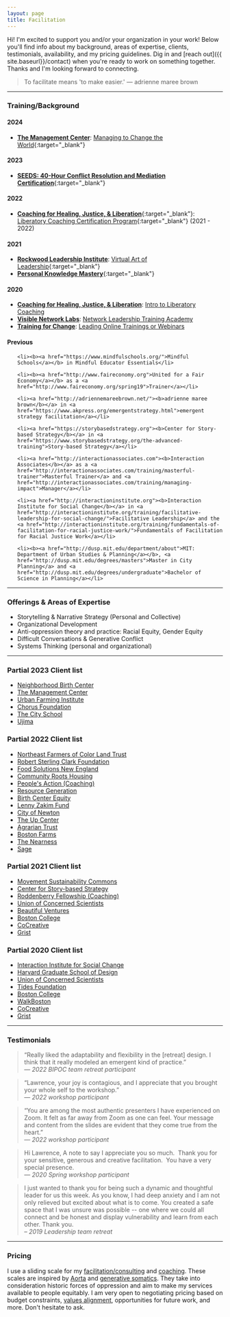 ```yaml
---
layout: page
title: Facilitation
---
```


Hi! I'm excited to support you and/or your organization in your work! Below you'll find info about my background, areas of expertise, clients, testimonials, availability, and my pricing guidelines. Dig in and [reach out]({{ site.baseurl}}/contact) when you're ready to work on something together. Thanks and I'm looking forward to connecting.

>To facilitate means 'to make easier.' — adrienne maree brown

<center><hr></center>



### Training/Background

#### 2024

* [**The Management Center**](https://www.managementcenter.org/): [Managing to Change the World](https://www.managementcenter.org/trainings/){:target="_blank"}

#### 2023

* [**SEEDS: 40-Hour Conflict Resolution and Mediation Certification**](https://www.seedscrc.org/mediation-certification){:target="_blank"}

#### 2022

* [**Coaching for Healing, Justice, & Liberation**](https://www.healingjusticeliberation.org/){:target="_blank"}: [Liberatory Coaching Certification Program](https://healingjusticeliberation.org/liberatory-coaching-certification-program){:target="_blank"} (2021 - 2022)


#### 2021

* [**Rockwood Leadership Institute**](https://rockwoodleadership.org/): [Virtual Art of Leadership](https://rockwoodleadership.org/vaol/){:target="_blank"}
* [**Personal Knowledge Mastery**](https://jarche.com/pkm/){:target="_blank"}

#### 2020

* [**Coaching for Healing, Justice, & Liberation**](https://www.healingjusticeliberation.org/): [Intro to Liberatory Coaching](https://www.healingjusticeliberation.org/ilc)
* [**Visible Network Labs**](https://visiblenetworklabs.com/): [Network Leadership Training Academy](https://visiblenetworklabs.com/network-leadership-training-academy/)
* [**Training for Change**](https://www.trainingforchange.org/): [Leading Online Trainings or Webinars](https://www.trainingforchange.org/public_workshops/leading-an-online-training-or-webinar/)

#### Previous

<ul>

    <li><b><a href="https://www.mindfulschools.org/">Mindful Schools</a></b> in Mindful Educator Essentials</li>

    <li><b><a href="http://www.faireconomy.org">United for a Fair Economy</a></b> as a <a href="http://www.faireconomy.org/spring19">Trainer</a></li>
    
    <li><a href="http://adriennemareebrown.net/"><b>adrienne maree brown</b></a> in <a href="https://www.akpress.org/emergentstrategy.html">emergent strategy facilitation</a></li>
    
    <li><a href="https://storybasedstrategy.org"><b>Center for Story-based Strategy</b></a> in <a href="https://www.storybasedstrategy.org/the-advanced-training">Story-based Strategy</a></li>
    
    <li><a href="http://interactionassociates.com"><b>Interaction Associates</b></a> as a <a href="http://interactionassociates.com/training/masterful-trainer">Masterful Trainer</a> and <a href="http://interactionassociates.com/training/managing-impact">Manager</a></li>

    <li><a href="http://interactioninstitute.org"><b>Interaction Institute for Social Change</b></a> in <a href="http://interactioninstitute.org/training/facilitative-leadership-for-social-change/">Facilitative Leadership</a> and the <a href="http://interactioninstitute.org/training/fundamentals-of-facilitation-for-racial-justice-work/">Fundamentals of Facilitation for Racial Justice Work</a></li>
    
    <li><b><a href="http://dusp.mit.edu/department/about">MIT: Department of Urban Studies & Planning</a></b>, <a href="http://dusp.mit.edu/degrees/masters">Master in City Planning</a> and <a href="http://dusp.mit.edu/degrees/undergraduate">Bachelor of Science in Planning</a></li>
</ul>

<center><hr></center>


### Offerings & Areas of Expertise

<ul>
    <li>Storytelling & Narrative Strategy (Personal and Collective)</li>
    <li>Organizational Development</li>
    <li>Anti-oppression theory and practice: Racial Equity, Gender Equity</li>
    <li>Difficult Conversations & Generative Conflict</li>
    <li>Systems Thinking (personal and organizational)</li>

</ul>

<center><hr></center>

### Partial 2023 Client list

<ul>
<li><a href="https://neighborhoodbirthcenter.org/" target="_blank">Neighborhood Birth Center</a></li>
<li><a href="https://managementcenter.org/" target="_blank">The Management Center</a></li>
<li><a href="https://www.urbanfarminginstitute.org/" target="_blank">Urban Farming Institute</a></li>
<li><a href="https://chorusfoundation.org/" target="_blank">Chorus Foundation</a></li>
<li><a href="https://www.thecityschool.org/" target="_blank">The City School</a></li>
<li><a href="https://www.ujimaboston.com/" target="_blank">Ujima</a></li>
</ul> 

### Partial 2022 Client list

<ul>
<li><a href="https://nefoclandtrust.org/" target="_blank">Northeast Farmers of Color Land Trust</a></li>
<li><a href="https://www.rsclark.org/" target="_blank">Robert Sterling Clark Foundation</a></li>
<li><a href="https://foodsolutionsne.org/" target="_blank">Food Solutions New England</a></li>
<li><a href="https://communityrootshousing.org/" target="_blank">Community Roots Housing</a></li>
<li><a href="https://peoplesaction.org/" target="_blank">People's Action (Coaching)</a></li>
<li><a href="https://resourcegeneration.org/" target="_blank">Resource Generation</a></li>
<li><a href="https://birthcenterequity.org/" target="_blank">Birth Center Equity</a></li>
<li><a href="https://thelennyzakimfund.org/" target="_blank">Lenny Zakim Fund</a></li>
<li><a href="https://www.newtonma.gov/" target="_blank">City of Newton</a></li>
<li><a href="https://theupcenter.org/" target="_blank">The Up Center</a></li>
<li><a href="https://www.agrariantrust.org/" target="_blank">Agrarian Trust</a></li>
<li><a href="https://www.bostonfarms.org/" target="_blank">Boston Farms</a></li>
<li><a href="https://www.nearness.coop/" target="_blank">The Nearness</a></li>
<li><a href="https://wearesage.org/" target="_blank">Sage</a></li>

</ul> 

### Partial 2021 Client list

<ul>
<li><a href="https://sustainmovements.org/" target="_blank">Movement Sustainability Commons</a></li>
<li><a href="https://www.storybasedstrategy.org/" target="_blank">Center for Story-based Strategy</a></li>
<li><a href="https://roddenberryfellowship.org/" target="_blank">Roddenberry Fellowship (Coaching)</a></li>
<li><a href="https://ucsusa.org/" target="_blank">Union of Concerned Scientists</a></li>
<li><a href="https://www.beautifulventures.com/" target="_blank">Beautiful Ventures</a></li>
<li><a href="https://www.bc.edu/" target="_blank">Boston College</a></li>
<li><a href="https://www.wearecocreative.com/" target="_blank">CoCreative</a></li>
<li><a href="https://grist.org" target="_blank">Grist</a></li>
</ul> 

### Partial 2020 Client list

<ul>
<li><a href="http://interactioninstitute.org/" target="_blank">Interaction Institute for Social Change</a></li>
<li><a href="https://www.gsd.harvard.edu/" target="_blank">Harvard Graduate School of Design</a></li>
<li><a href="https://ucsusa.org/" target="_blank">Union of Concerned Scientists</a></li>
<li><a href="https://www.tides.org/" target="_blank">Tides Foundation</a></li>
<li><a href="https://www.bc.edu/" target="_blank">Boston College</a></li>
<li><a href="https://walkboston.org" target="_blank">WalkBoston</a></li>
<li><a href="https://www.wearecocreative.com/" target="_blank">CoCreative</a></li>
<li><a href="https://grist.org" target="_blank">Grist</a></li>
</ul>            

    
<center><hr></center>



### Testimonials

> “Really liked the adaptability and flexibility in the [retreat] design. I think that it really modeled an emergent kind of practice.” <br> — _2022 BIPOC team retreat participant_

> “Lawrence, your joy is contagious, and I appreciate that you brought your whole self to the workshop.” <br> — _2022 workshop participant_

> “You are among the most authentic presenters I have experienced on Zoom. It felt as far away from Zoom as one can feel. Your message and content from the slides are evident that they come true from the heart.” <br> — _2022 workshop participant_


> Hi Lawrence,
A note to say I appreciate you so much.  Thank you for your sensitive, generous and creative facilitation.  You have a very special presence. <br> _— 2020 Spring workshop participant_

> I just wanted to thank you for being such a dynamic and thoughtful leader for us this week. As you know, I had deep anxiety and I am not only relieved but excited about what is to come. You created a safe space that I was unsure was possible -- one where we could all connect and be honest and display vulnerability and learn from each other. Thank you.<br>
_– 2019 Leadership team retreat_

<center><hr></center>


### Pricing

I use a sliding scale for my [facilitation/consulting](https://docs.google.com/document/d/1X0WiPZ8srwWC6SZrD9qVsmDTNQ4gW6YWbDw4tammFU8/edit) and [coaching](https://docs.google.com/document/d/1sxujZckhY8eIfNRIc_MlCGRGsrQ9t5slfItcBJCF92w/edit). These scales are inspired by <a href="http://aorta.coop/rates/">Aorta</a> and <a href="https://docs.google.com/document/d/1eiT7EbIf300i_iTJtfzi7aoXUuvSj9hXJVWNG-NRiuo/edit">generative somatics</a>. They take into consideration historic forces of oppression and aim to make my services available to people equitably. I am very open to negotiating pricing based on budget constraints, <a href="http://www.lawrencebarrinerii.com/vision" target="_blank">values alignment</a>, opportunities for future work, and more. Don't hesitate to ask. 